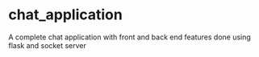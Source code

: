 # chat_application
A complete chat application with front and back end features done using flask and socket server
